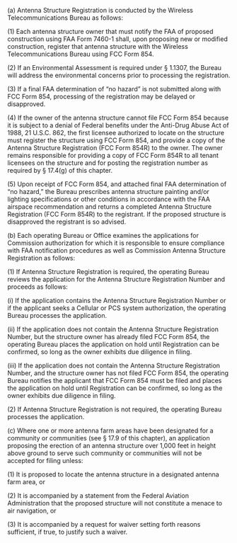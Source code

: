 (a) Antenna Structure Registration is conducted by the Wireless Telecommunications Bureau as follows:

(1) Each antenna structure owner that must notify the FAA of proposed construction using FAA Form 7460-1 shall, upon proposing new or modified construction, register that antenna structure with the Wireless Telecommunications Bureau using FCC Form 854.

(2) If an Environmental Assessment is required under § 1.1307, the Bureau will address the environmental concerns prior to processing the registration.

(3) If a final FAA determination of “no hazard” is not submitted along with FCC Form 854, processing of the registration may be delayed or disapproved.

(4) If the owner of the antenna structure cannot file FCC Form 854 because it is subject to a denial of Federal benefits under the Anti-Drug Abuse Act of 1988, 21 U.S.C. 862, the first licensee authorized to locate on the structure must register the structure using FCC Form 854, and provide a copy of the Antenna Structure Registration (FCC Form 854R) to the owner. The owner remains responsible for providing a copy of FCC Form 854R to all tenant licensees on the structure and for posting the registration number as required by § 17.4(g) of this chapter.

(5) Upon receipt of FCC Form 854, and attached final FAA determination of “no hazard,” the Bureau prescribes antenna structure painting and/or lighting specifications or other conditions in accordance with the FAA airspace recommendation and returns a completed Antenna Structure Registration (FCC Form 854R) to the registrant. If the proposed structure is disapproved the registrant is so advised.
                                    

(b) Each operating Bureau or Office examines the applications for Commission authorization for which it is responsible to ensure compliance with FAA notification procedures as well as Commission Antenna Structure Registration as follows:

(1) If Antenna Structure Registration is required, the operating Bureau reviews the application for the Antenna Structure Registration Number and proceeds as follows:

(i) If the application contains the Antenna Structure Registration Number or if the applicant seeks a Cellular or PCS system authorization, the operating Bureau processes the application.

(ii) If the application does not contain the Antenna Structure Registration Number, but the structure owner has already filed FCC Form 854, the operating Bureau places the application on hold until Registration can be confirmed, so long as the owner exhibits due diligence in filing.

(iii) If the application does not contain the Antenna Structure Registration Number, and the structure owner has not filed FCC Form 854, the operating Bureau notifies the applicant that FCC Form 854 must be filed and places the application on hold until Registration can be confirmed, so long as the owner exhibits due diligence in filing.

(2) If Antenna Structure Registration is not required, the operating Bureau processes the application.

(c) Where one or more antenna farm areas have been designated for a community or communities (see § 17.9 of this chapter), an application proposing the erection of an antenna structure over 1,000 feet in height above ground to serve such community or communities will not be accepted for filing unless:

(1) It is proposed to locate the antenna structure in a designated antenna farm area, or

(2) It is accompanied by a statement from the Federal Aviation Administration that the proposed structure will not constitute a menace to air navigation, or

(3) It is accompanied by a request for waiver setting forth reasons sufficient, if true, to justify such a waiver.
                                    

